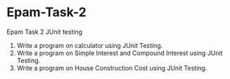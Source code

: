 # Epam-Task-2
Epam Task 2 JUnit testing
1. Write a program on calculator using JUnit Testing.
2. Write a program on Simple Interest and Compound Interest using JUnit Testing.
3. Write a program on House Construction Cost using JUnit Testing.
